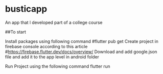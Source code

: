 # busticapp

An app that l developed part of a college course


##To start

Install packages using following command
  #flutter pub get
Create project in firebase console according to this article 
  #https://firebase.flutter.dev/docs/overview/
Download and add google.json file and add it to the app level in android folder

Run Project using the following command
flutter run 

